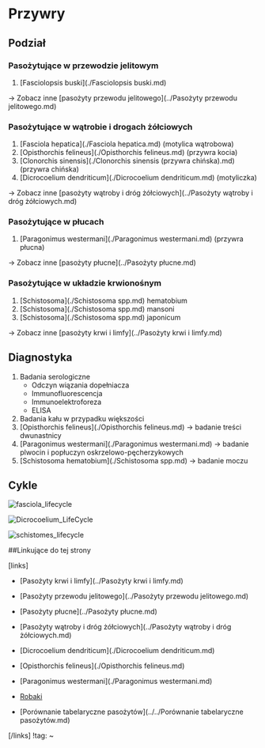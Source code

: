 # Przywry

## Podział

### Pasożytujące w przewodzie jelitowym

1. [Fasciolopsis buski](./Fasciolopsis buski.md)

→ Zobacz inne [pasożyty przewodu jelitowego](../Pasożyty przewodu jelitowego.md)



### Pasożytujące w wątrobie i drogach żółciowych 

1. [Fasciola hepatica](./Fasciola hepatica.md) (motylica wątrobowa)
2. [Opisthorchis felineus](./Opisthorchis felineus.md) (przywra kocia)
3. [Clonorchis sinensis](./Clonorchis sinensis (przywra chińska).md) (przywra chińska)
4. [Dicrocoelium dendriticum](./Dicrocoelium dendriticum.md) (motyliczka)

→ Zobacz inne [pasożyty wątroby i dróg żółciowych](../Pasożyty wątroby i dróg żółciowych.md)



### Pasożytujące w płucach

1. [Paragonimus westermani](./Paragonimus westermani.md) (przywra płucna)

→ Zobacz inne [pasożyty płucne](../Pasożyty płucne.md)



### Pasożytujące w układzie krwionośnym

1. [Schistosoma](./Schistosoma spp.md) hematobium
2. [Schistosoma](./Schistosoma spp.md) mansoni
3. [Schistosoma](./Schistosoma spp.md) japonicum

→ Zobacz inne [pasożyty krwi i limfy](../Pasożyty krwi i limfy.md)



## Diagnostyka

1. Badania serologiczne
   - Odczyn wiązania dopełniacza
   - Immunofluorescencja
   - Immunoelektroforeza
   - ELISA
2. Badania kału w przypadku większości
3. [Opisthorchis felineus](./Opisthorchis felineus.md) → badanie treści dwunastnicy
4. [Paragonimus westermani](./Paragonimus westermani.md) → badanie plwocin i popłuczyn oskrzelowo-pęcherzykowych
5. [Schistosoma hematobium](./Schistosoma spp.md) → badanie moczu



## Cykle

![fasciola_lifecycle](img/2_fasciola_lifecycle.gif)

![Dicrocoelium_LifeCycle](img/2_Dicrocoelium_LifeCycle.gif)

![schistomes_lifecycle](img/1_schistomes_lifecycle.gif)



##Linkujące do tej strony

[links]

- [Pasożyty krwi i limfy](../Pasożyty krwi i limfy.md)

- [Pasożyty przewodu jelitowego](../Pasożyty przewodu jelitowego.md)

- [Pasożyty płucne](../Pasożyty płucne.md)

- [Pasożyty wątroby i dróg żółciowych](../Pasożyty wątroby i dróg żółciowych.md)

- [Dicrocoelium dendriticum](./Dicrocoelium dendriticum.md)

- [Opisthorchis felineus](./Opisthorchis felineus.md)

- [Paragonimus westermani](./Paragonimus westermani.md)

- [Robaki](./Robaki.md)

- [Porównanie tabelaryczne pasożytów](../../Porównanie tabelaryczne pasożytów.md)


[/links]
!tag:
~


